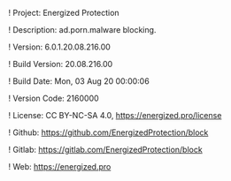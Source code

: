 ! Project: Energized Protection

! Description: ad.porn.malware blocking.

! Version: 6.0.1.20.08.216.00

! Build Version: 20.08.216.00

! Build Date: Mon, 03 Aug 20 00:00:06

! Version Code: 2160000

! License: CC BY-NC-SA 4.0, https://energized.pro/license

! Github: https://github.com/EnergizedProtection/block

! Gitlab: https://gitlab.com/EnergizedProtection/block


! Web: https://energized.pro

